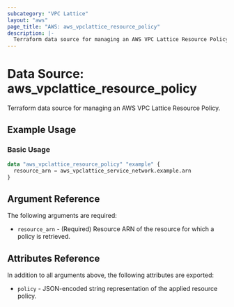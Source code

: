 ```yaml
---
subcategory: "VPC Lattice"
layout: "aws"
page_title: "AWS: aws_vpclattice_resource_policy"
description: |-
  Terraform data source for managing an AWS VPC Lattice Resource Policy.
---
```


# Data Source: aws_vpclattice_resource_policy

Terraform data source for managing an AWS VPC Lattice Resource Policy.

## Example Usage

### Basic Usage

```terraform
data "aws_vpclattice_resource_policy" "example" {
  resource_arn = aws_vpclattice_service_network.example.arn
}
```

## Argument Reference

The following arguments are required:

* `resource_arn` - (Required) Resource ARN of the resource for which a policy is retrieved.

## Attributes Reference

In addition to all arguments above, the following attributes are exported:

* `policy` - JSON-encoded string representation of the applied resource policy.
